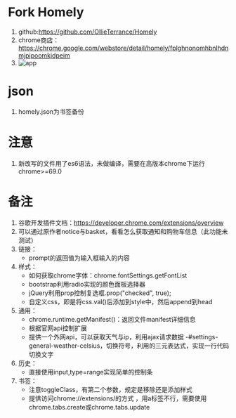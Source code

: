 # Fork Homely
1. github:https://github.com/OllieTerrance/Homely
2. chrome商店：https://chrome.google.com/webstore/detail/homely/fplghnonomhbnlhdnmjpipoomkjdpeim
3. ![app](https://github.com/rextao/my-chrome-homely/blob/master/img/appimg.png)
# json
1. homely.json为书签备份

# 注意
1. 新改写的文件用了es6语法，未做编译，需要在高版本chrome下运行chrome>=69.0
# 备注
1. 谷歌开发插件文档：https://developer.chrome.com/extensions/overview
1. 可以通过原作者notice与basket，看看怎么获取通知和购物车信息（此功能未测试）
1. 链接：
    - prompt的返回值为输入框输入的内容
1. 样式：
    - 如何获取chrome字体：chrome.fontSettings.getFontList
    - bootstrap利用radio实现的颜色面板选择器
    - jQuery利用prop控制复选框.prop("checked", true);
    - 自定义css，即是将css.val()后添加到style中，然后append到head
1. 通用：
    - chrome.runtime.getManifest()：返回文件manifest详细信息
    - 根据官网api控制扩展
    - 提供一个外网api，可以获取天气与ip，利用ajax请求数据
    -#settings-general-weather-celsius，切换符号，利用的三元表达式，实现一行代码切换文字
1. 历史：
    - 直接使用input,type=range实现简单的控制条
1. 书签：
    - 注意toggleClass，有第二个参数，规定是移除还是添加样式
    - 提供访问chrome://extensions/的方式 ，用a标签不行，需要使用chrome.tabs.create或chrome.tabs.update